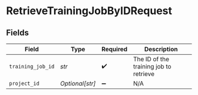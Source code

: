 # RetrieveTrainingJobByIDRequest


## Fields

| Field                                  | Type                                   | Required                               | Description                            |
| -------------------------------------- | -------------------------------------- | -------------------------------------- | -------------------------------------- |
| `training_job_id`                      | *str*                                  | :heavy_check_mark:                     | The ID of the training job to retrieve |
| `project_id`                           | *Optional[str]*                        | :heavy_minus_sign:                     | N/A                                    |